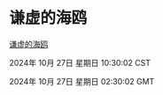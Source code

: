 # 谦虚的海鸥
[谦虚的海鸥](http://219.139.197.74:56308/qxdho/course/base/hotlink/index.php)

2024年 10月 27日 星期日 10:30:02 CST

2024年 10月 27日 星期日 02:30:02 GMT
